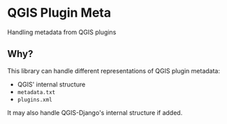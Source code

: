 # QGIS Plugin Meta

Handling metadata from QGIS plugins

## Why?

This library can handle different representations of QGIS plugin metadata:

- QGIS' internal structure
- `metadata.txt`
- `plugins.xml`

It may also handle QGIS-Django's internal structure if added.
